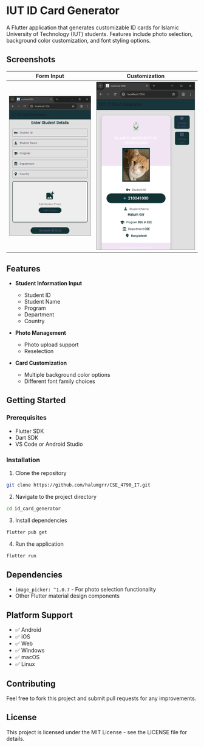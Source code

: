 # IUT ID Card Generator

A Flutter application that generates customizable ID cards for Islamic University of Technology (IUT) students. Features include photo selection, background color customization, and font styling options.

## Screenshots

| Form Input | Customization |
|------------|---------------|
| ![Form Input](screenshots/form.png) | ![Customization(Font+BGColor+Edit+Reset Buttons)](screenshots/customization.png) |

## Features

- **Student Information Input**
  - Student ID
  - Student Name
  - Program
  - Department
  - Country

- **Photo Management**
  - Photo upload support
  - Reselection

- **Card Customization**
  - Multiple background color options
  - Different font family choices

## Getting Started

### Prerequisites
- Flutter SDK
- Dart SDK
- VS Code or Android Studio

### Installation

1. Clone the repository
```bash
git clone https://github.com/halumgrr/CSE_4790_IT.git
```

2. Navigate to the project directory
```bash
cd id_card_generator
```

3. Install dependencies
```bash
flutter pub get
```

4. Run the application
```bash
flutter run
```

## Dependencies

- `image_picker: ^1.0.7` - For photo selection functionality
- Other Flutter material design components

## Platform Support

- ✅ Android
- ✅ iOS
- ✅ Web
- ✅ Windows
- ✅ macOS
- ✅ Linux

## Contributing

Feel free to fork this project and submit pull requests for any improvements.

## License

This project is licensed under the MIT License - see the LICENSE file for details.
